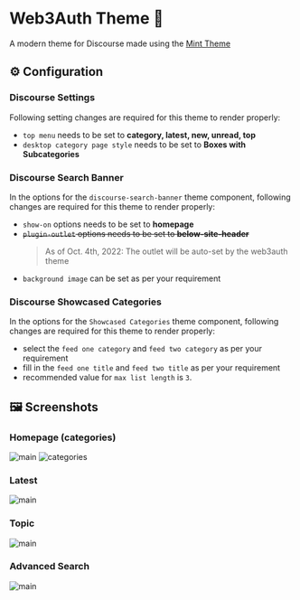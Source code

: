 # Web3Auth Theme :herb:

A modern theme for Discourse made using the [Mint Theme](https://meta.discourse.org/t/mint-a-modern-theme-for-discourse/202822)

## ⚙️ Configuration

### Discourse Settings

Following setting changes are required for this theme to render properly:

- `top menu` needs to be set to **category, latest, new, unread, top**
- `desktop category page style` needs to be set to **Boxes with Subcategories**

### Discourse Search Banner

In the options for the `discourse-search-banner` theme component, following changes are required for this theme to render properly:

- `show-on` options needs to be set to **homepage**
- ~~`plugin-outlet` options needs to be set to **below-site-header**~~
    > As of Oct. 4th, 2022: The outlet will be auto-set by the web3auth theme
- `background image` can be set as per your requirement

### Discourse Showcased Categories

In the options for the `Showcased Categories` theme component, following changes are required for this theme to render properly:

- select the `feed one category` and `feed two category` as per your requirement
- fill in the `feed one title` and `feed two title` as per your requirement
- recommended value for `max list length` is `3`.

## 🖼️ Screenshots

### Homepage (categories)

![main](.github/images/main.jpg)
![categories](.github/images/categories.jpg)

### Latest

![main](.github/images/topic-list.jpg)

### Topic

![main](.github/images/topic.jpg)

### Advanced Search

![main](.github/images/advanced-search.jpg)
